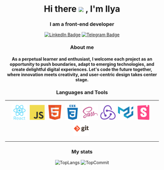 <h1 align="center">Hi there <img src="https://github.com/blackcater/blackcater/raw/main/images/Hi.gif" height="32"/> , I'm Ilya</h1>
<h3 align="center">I am a front-end developer</h3>
<div align="center">
  <a href="https://www.linkedin.com/in/chepelove/"><img src="https://img.shields.io/badge/LinkedIn-blue?style=for-the-badge&logo=linkedin&logoColor=white" alt="LinkedIn Badge"/></a>
  <a href="https://t.me/chepe1ove"><img src="https://img.shields.io/badge/Telegram-blue?style=for-the-badge&logo=telegram&logoColor=white" alt="Telegram Badge"/></a>
</div>

<h3 align="center">About me</h3>
<h4 align="center">As a perpetual learner and enthusiast, I welcome each project as an opportunity to push boundaries, adapt to emerging technologies, and create delightful digital experiences. Let's code the future together, where innovation meets creativity, and user-centric design takes center stage.</h4>

<h3 align="center">Languages and Tools </h3>

---

<div align="center">
  <img src="https://github.com/devicons/devicon/blob/master/icons/react/react-original-wordmark.svg" title="React" alt="React" width="50" height="50"/>&nbsp;
  <img src="https://github.com/devicons/devicon/blob/master/icons/javascript/javascript-original.svg" title="JavaScript" alt="JavaScript" width="50" height="50"/>&nbsp;
  <img src="https://github.com/devicons/devicon/blob/master/icons/html5/html5-original.svg" title="HTML5" alt="HTML" width="50" height="50"/>&nbsp;
  <img src="https://github.com/devicons/devicon/blob/master/icons/css3/css3-plain-wordmark.svg"  title="CSS3" alt="CSS" width="50" height="50"/>&nbsp;
  <img src="https://github.com/devicons/devicon/blob/master/icons/sass/sass-original.svg"  title="Sass" alt="Sass" width="50" height="50"/>&nbsp;
  <img src="https://github.com/devicons/devicon/blob/master/icons/redux/redux-original.svg" title="Redux" alt="Redux " width="50" height="50"/>&nbsp;
  <img src="https://github.com/devicons/devicon/blob/master/icons/materialui/materialui-original.svg" title="Material UI" alt="Material UI" width="50" height="50"/>&nbsp;
 <img src="https://github.com/devicons/devicon/blob/master/icons/storybook/storybook-original.svg" title="Storybook" alt="Storybook" width="50" height="50"/>&nbsp;
 <img src="https://github.com/devicons/devicon/blob/master/icons/git/git-original-wordmark.svg" title="Git" **alt="Git" width="50" height="50"/>&nbsp;
</div>

---

<h3 align="center">My stats</h3>
<div align="center">
<img alt="TopLangs" src="https://github-profile-summary-cards.vercel.app/api/cards/repos-per-language?username=chepeLove&theme=monokai"/>
<img alt="TopCommit" src="https://github-profile-summary-cards.vercel.app/api/cards/most-commit-language?username=chepeLove&theme=nord_dark"/>
</div>
